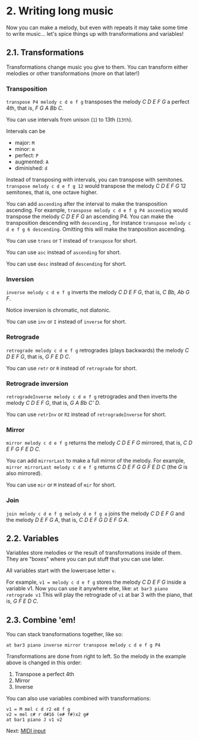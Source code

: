 # 2. Writing long music

Now you can make a melody, but even with repeats it may take some time to write music... let's spice things up with transformations and variables!

## 2.1. Transformations

Transformations change music you give to them. You can transform either melodies or other transformations (more on that later!)

### Transposition

`transpose P4 melody c d e f g` transposes the melody _C D E F G_ a perfect 4th, that is, _F G A Bb C_.

You can use intervals from unison (`1`) to 13th (`13th`).

Intervals can be 
- major: `M`
- minor: `m`
- perfect: `P`
- augmented: `A`
- diminished: `d`

Instead of transposing with intervals, you can transpose with semitones. `transpose melody c d e f g 12` would transpose the melody _C D E F G_ 12 semitones, that is, one octave higher.

You can add `ascending` after the interval to make the transposition ascending. For example, `transpose melody c d e f g P4 ascending` would transpose the melody _C D E F G_ an ascending P4. You can make the transposition descending with `descending` , for instance `transpose melody c d e f g 6 descending`. Omitting this will make the tranposition ascending.

You can use `trans` or `T` instead of `transpose` for short.

You can use `asc` instead of `ascending` for short.

You can use `desc` instead of `descending` for short.

### Inversion 

`inverse melody c d e f g` inverts the melody _C D E F G_, that is, _C Bb, Ab G F_.

Notice inversion is chromatic, not diatonic.

You can use `inv` or `I` instead of `inverse` for short.

### Retrograde

`retrograde melody c d e f g` retrogrades (plays backwards) the melody _C D E F G_, that is, _G F E D C_.

You can use `retr` or `R` instead of `retrograde` for short.

### Retrograde inversion

`retrogradeInverse melody c d e f g` retrogrades and then inverts the melody _C D E F G_, that is, _G A Bb C' D_.

You can use `retrInv` or `RI` instead of `retrogradeInverse` for short.

### Mirror

`mirror melody c d e f g` returns the melody _C D E F G_ mirrored, that is, _C D E F G F E D C_.

You can add `mirrorLast` to make a full mirror of the melody. For example, `mirror mirrorLast melody c d e f g` returns  _C D E F G G F E D C_ (the _G_ is also mirrored).

You can use `mir` or `M` instead of `mir` for short.

### Join

`join melody c d e f g melody d e f g a` joins the melody _C D E F G_ and the melody _D E F G A_, that is, _C D E F G D E F G A_.

## 2.2. Variables

Variables store melodies or the result of transformations inside of them. They are "boxes" where you can put stuff that you can use later.

All variables start with the lowercase letter `v`.

For example, `v1 = melody c d e f g` stores the melody _C D E F G_ inside a variable v1. Now you can use it anywhere else, like:
`at bar3 piano retrograde v1`
This will play the retrograde of `v1` at bar 3 with the piano, that is, _G F E D C_.


## 2.3. Combine 'em!

You can stack transformations together, like so:

`at bar3 piano inverse mirror transpose melody c d e f g P4`

Transformations are done from right to left. So the melody in the example above is changed in this order:
1. Transpose a perfect 4th
2. Mirror
3. Inverse

You can also use variables combined with transformations:
```
v1 = M mel c d r2 e8 f g
v2 = mel c# r d#16 (e# f#)x2 g#
at bar1 piano J v1 v2
```

Next: [MIDI input](./03-midi-input.md)
